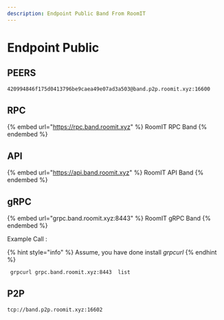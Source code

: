 ```yaml
---
description: Endpoint Public Band From RoomIT
---
```


# Endpoint Public

## PEERS

```bash
420994846f175d0413796be9caea49e07ad3a503@band.p2p.roomit.xyz:16600
```

## RPC

{% embed url="https://rpc.band.roomit.xyz" %}
RoomIT RPC Band
{% endembed %}

## API

{% embed url="https://api.band.roomit.xyz" %}
RoomIT API Band
{% endembed %}

## gRPC

{% embed url="grpc.band.roomit.xyz:8443" %}
RoomIT gRPC Band
{% endembed %}

Example Call :

{% hint style="info" %}
Assume, you have done install _grpcurl_
{% endhint %}

```bash
 grpcurl grpc.band.roomit.xyz:8443  list
```

## P2P

```
tcp://band.p2p.roomit.xyz:16602
```
